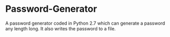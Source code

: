 Password-Generator 
==================
A password generator coded in Python 2.7 which can generate a password any length long. It also writes the password to a file.

